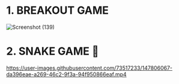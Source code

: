 # 1. BREAKOUT GAME
![Screenshot (139)](https://user-images.githubusercontent.com/73517233/147494565-6f49d300-39d9-4d1f-90cd-05914f1076f6.png)

# 2. SNAKE GAME 🐍 




https://user-images.githubusercontent.com/73517233/147806067-da396eae-a269-46c2-9f3a-94f950866eaf.mp4

